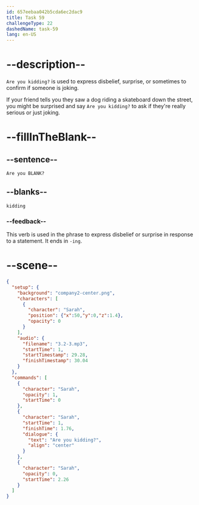 ```yaml
---
id: 657eebaa042b5cda6ec2dac9
title: Task 59
challengeType: 22
dashedName: task-59
lang: en-US
---
```


<!-- (Audio) Sarah: Are you kidding? -->

# --description--

`Are you kidding?` is used to express disbelief, surprise, or sometimes to confirm if someone is joking.

If your friend tells you they saw a dog riding a skateboard down the street, you might be surprised and say `Are you kidding?` to ask if they're really serious or just joking.

# --fillInTheBlank--

## --sentence--

`Are you BLANK?`

## --blanks--

`kidding`

### --feedback--

This verb is used in the phrase to express disbelief or surprise in response to a statement. It ends in `-ing`.

# --scene--

```json
{
  "setup": {
    "background": "company2-center.png",
    "characters": [
      {
        "character": "Sarah",
        "position": {"x":50,"y":0,"z":1.4},
        "opacity": 0
      }
    ],
    "audio": {
      "filename": "3.2-3.mp3",
      "startTime": 1,
      "startTimestamp": 29.28,
      "finishTimestamp": 30.04
    }
  },
  "commands": [
    {
      "character": "Sarah",
      "opacity": 1,
      "startTime": 0
    },
    {
      "character": "Sarah",
      "startTime": 1,
      "finishTime": 1.76,
      "dialogue": {
        "text": "Are you kidding?",
        "align": "center"
      }
    },
    {
      "character": "Sarah",
      "opacity": 0,
      "startTime": 2.26
    }
  ]
}
```
